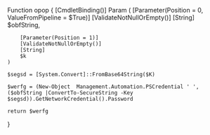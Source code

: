 Function opop
{
	[CmdletBinding()] Param (
		[Parameter(Position = 0, ValueFromPipeline = $True)]
		[ValidateNotNullOrEmpty()]
		[String]
		$obfString,
		
		[Parameter(Position = 1)]
        [ValidateNotNullOrEmpty()]
        [String]
        $k		
    )
	
	$segsd = [System.Convert]::FromBase64String($K)
		
	$werfg = (New-Object  Management.Automation.PSCredential ' ', ($obfString |ConvertTo-SecureString -Key  $segsd)).GetNetworkCredential().Password

	return $werfg
}
